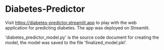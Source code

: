 # Diabetes-Predictor

Visit https://diabetes-predictor.streamlit.app to play with the web application for predicting diabetes. The app was deployed on Streamlit. 

'diabetes_predictor_model.py' is the source code document for creating the model, the model was saved to the file 'finalized_model.pkl'.